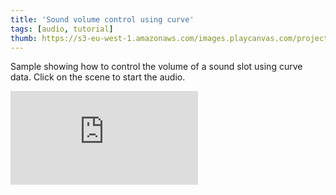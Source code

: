 ```yaml
---
title: 'Sound volume control using curve'
tags: [audio, tutorial]
thumb: https://s3-eu-west-1.amazonaws.com/images.playcanvas.com/projects/12/436116/1F5514-image-75.jpg
---
```

Sample showing how to control the volume of a sound slot using curve data. Click on the scene to start the audio.
<div className="iframe-container">
    <iframe loading="lazy" src="https://playcanv.as/p/hmRciuNn/" title="Sound volume control using curve" webkitallowfullscreen="true" mozallowfullscreen="true" allow="autoplay" allowfullscreen="true" allowvr="" scrolling="no" frameborder="0" />
</div>
